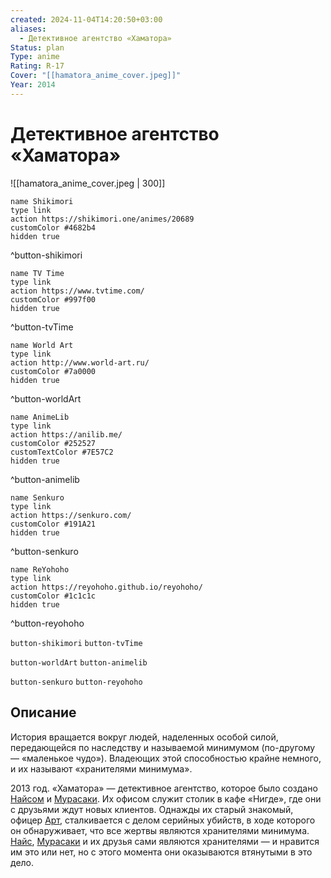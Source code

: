 ```yaml
---
created: 2024-11-04T14:20:50+03:00
aliases:
  - Детективное агентство «Хаматора»
Status: plan
Type: anime
Rating: R-17
Cover: "[[hamatora_anime_cover.jpeg]]"
Year: 2014
---
```


# Детективное агентство «Хаматора»

![[hamatora_anime_cover.jpeg | 300]]

```button
name Shikimori
type link
action https://shikimori.one/animes/20689
customColor #4682b4
hidden true
```
^button-shikimori

```button
name TV Time
type link
action https://www.tvtime.com/
customColor #997f00
hidden true
```
^button-tvTime

```button
name World Art
type link
action http://www.world-art.ru/
customColor #7a0000
hidden true
```
^button-worldArt

```button
name AnimeLib
type link
action https://anilib.me/
customColor #252527
customTextColor #7E57C2
hidden true
```
^button-animelib

```button
name Senkuro
type link
action https://senkuro.com/
customColor #191A21
hidden true
```
^button-senkuro

```button
name ReYohoho
type link
action https://reyohoho.github.io/reyohoho/
customColor #1c1c1c
hidden true
```
^button-reyohoho

`button-shikimori` `button-tvTime`

`button-worldArt` `button-animelib`

`button-senkuro` `button-reyohoho`

## Описание

История вращается вокруг людей, наделенных особой силой, передающейся по наследству и называемой минимумом (по-другому — «маленькое чудо»). Владеющих этой способностью крайне немного, и их называют «хранителями минимума».

2013 год. «Хаматора» — детективное агентство, которое было создано [Найсом](https://shikimori.one/characters/93431-nice) и [Мурасаки](https://shikimori.one/characters/z93433-murasaki). Их офисом служит столик в кафе «Нигде», где они с друзьями ждут новых клиентов. Однажды их старый знакомый, офицер [Арт](https://shikimori.one/characters/93437-art), сталкивается с делом серийных убийств, в ходе которого он обнаруживает, что все жертвы являются хранителями минимума. [Найс](https://shikimori.one/characters/93431-nice), [Мурасаки](https://shikimori.one/characters/z93433-murasaki) и их друзья сами являются хранителями — и нравится им это или нет, но с этого момента они оказываются втянутыми в это дело.
